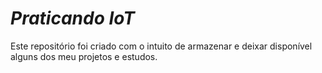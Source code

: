 #  *Praticando IoT*


Este repositório foi criado com o intuito de armazenar e deixar disponível alguns dos meu projetos e estudos.
